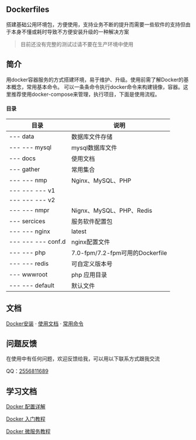 ## Dockerfiles

搭建基础公用环境包，方便使用，支持业务不断的提升而需要一些软件的支持但由于本身不懂或耗时导致不方便安装升级的一种解决方案

> 目前还没有完整的测试过请不要在生产环境中使用

## 简介
用docker容器服务的方式搭建环境，易于维护、升级。使用前需了解Docker的基本概念，常用基本命令。 可以一条条命令执行docker命令来构建镜像，容器。这里推荐使用docker-compose来管理，执行项目，下面是使用流程。

#### 目录

目录 | 说明
---|---
--- data | 数据库文件存储
--- --- mysql | mysql数据库文件
--- docs | 使用文档
--- gather | 常用集合
--- --- nmp | Nginx、MySQL、PHP
--- ---  --- v1 | 
--- ---  --- v2 | 
--- --- nmpr | Nignx、MySQL、PHP、Redis
--- sercices | 服务软件配置包
--- --- nginx | latest
--- ---  --- conf.d | nginx配置文件
--- --- php | 7.0-fpm/7.2-fpm可用的Dockerfile
--- --- redis | 可自定义版本号
--- wwwroot | php 应用目录
--- --- default | 默认文件

## 文档

[Docker安装](docs/guide-zh-CN/docker-install.md) · [使用文档](docs/guide-zh-CN/usage.md) · [常用命令](docs/guide-zh-CN/start-command.md) 

## 问题反馈

在使用中有任何问题，欢迎反馈给我，可以用以下联系方式跟我交流

QQ：[2556811689](https://jq.qq.com/?_wv=1027&k=4BeVA2r)

## 学习文档

[Docker 配置详解](https://www.jianshu.com/p/2217cfed29d7)

[Docker 入门教程](http://www.ruanyifeng.com/blog/2018/02/docker-tutorial.html)

[Docker 微服务教程](http://www.ruanyifeng.com/blog/2018/02/docker-wordpress-tutorial.html)
